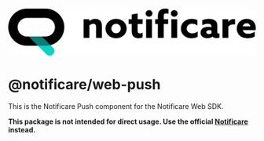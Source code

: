 [<img src="https://raw.githubusercontent.com/notificare/notificare-sdk-web/main/.assets/logo.png"/>](https://notificare.com)

# @notificare/web-push

This is the Notificare Push component for the Notificare Web SDK.

**This package is not intended for direct usage. Use the official [Notificare](https://www.npmjs.com/package/notificare) instead.**
